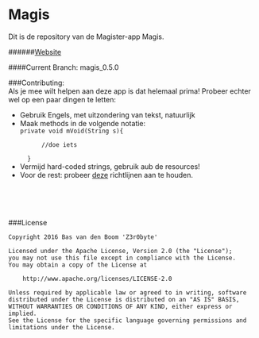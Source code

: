 # Magis
Dit is de repository van de Magister-app Magis.


######[Website](http://magis-app.nl)

####Current Branch: magis_0.5.0

###Contributing: <br>
Als je mee wilt helpen aan deze app is dat helemaal prima!
Probeer echter wel op een paar dingen te letten:
<ul>
<li>Gebruik Engels, met uitzondering van tekst, natuurlijk</li>
<li>Maak methods in de volgende notatie:</li>
  <code>private void mVoid(String s){</code></br><code>
      //doe iets</code></br><code>
  }</code>
<li>Vermijd hard-coded strings, gebruik aub de resources!</li>
<li>Voor de rest: probeer <a href="https://github.com/ribot/android-guidelines/blob/master/project_and_code_guidelines.md">deze</a> richtlijnen aan te houden.</li>
</ul>
<br><br><br>

###License
```
Copyright 2016 Bas van den Boom 'Z3r0byte'

Licensed under the Apache License, Version 2.0 (the "License");
you may not use this file except in compliance with the License.
You may obtain a copy of the License at

    http://www.apache.org/licenses/LICENSE-2.0

Unless required by applicable law or agreed to in writing, software
distributed under the License is distributed on an "AS IS" BASIS,
WITHOUT WARRANTIES OR CONDITIONS OF ANY KIND, either express or implied.
See the License for the specific language governing permissions and
limitations under the License.
```
